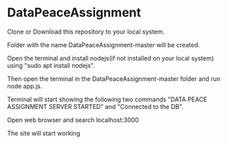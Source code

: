 # DataPeaceAssignment

Clone or Download this repository to your local system.

Folder with the name DataPeaceAssignment-master will be created.

Open the terminal and install nodejs(if not installed on your local system) using "sudo apt install nodejs".

Then open the terminal in the DataPeaceAssignment-master folder and run node app.js.

Terminal will start showing the following two commands "DATA PEACE ASSIGNMENT SERVER STARTED" and "Connected to the DB".

Open web browser and search localhost:3000

The site will start working
